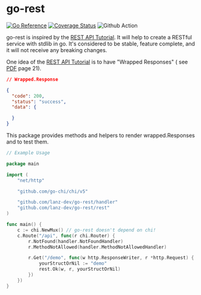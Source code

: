 # go-rest

[![Go Reference](https://pkg.go.dev/badge/github.com/lanz-dev/go-rest.svg)](https://pkg.go.dev/github.com/lanz-dev/go-rest)
[![Coverage Status](https://coveralls.io/repos/github/lanz-dev/go-rest/badge.svg?branch=main)](https://coveralls.io/github/lanz-dev/go-rest?branch=main)
![Github Action](https://github.com/lanz-dev/go-rest/actions/workflows/main.yml/badge.svg)

go-rest is inspired by the [REST API Tutorial](https://www.restapitutorial.com/resources.html). It will help to create a
RESTful service with stdlib in go. It's considered to be stable, feature complete, and it will not receive any breaking
changes.

One idea of the [REST API Tutorial](https://www.restapitutorial.com/resources.html) is to have "Wrapped Responses" (
see
[PDF](https://github.com/tfredrich/RestApiTutorial.com/raw/master/media/RESTful%20Best%20Practices-v1_2.pdf)
page 21).

```json
// Wrapped.Response

{
  "code": 200,
  "status": "success",
  "data": {

  }
}
```

This package provides methods and helpers to render wrapped.Responses and to test them.

```go
// Example Usage

package main

import (
	"net/http"

	"github.com/go-chi/chi/v5"

	"github.com/lanz-dev/go-rest/handler"
	"github.com/lanz-dev/go-rest/rest"
)

func main() {
	c := chi.NewMux() // go-rest doesn't depend on chi!
	c.Route("/api", func(r chi.Router) {
		r.NotFound(handler.NotFoundHandler)
		r.MethodNotAllowed(handler.MethodNotAllowedHandler)

		r.Get("/demo", func(w http.ResponseWriter, r *http.Request) {
			yourStructOrNil := "demo"
			rest.Ok(w, r, yourStructOrNil)
		})
	})
}
```
